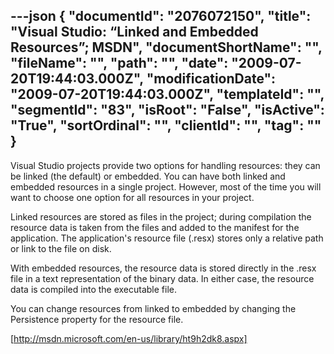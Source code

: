 ---json
{
  "documentId": "2076072150",
  "title": "Visual Studio: “Linked and Embedded Resources”; MSDN",
  "documentShortName": "",
  "fileName": "",
  "path": "",
  "date": "2009-07-20T19:44:03.000Z",
  "modificationDate": "2009-07-20T19:44:03.000Z",
  "templateId": "",
  "segmentId": "83",
  "isRoot": "False",
  "isActive": "True",
  "sortOrdinal": "",
  "clientId": "",
  "tag": ""
}
---

Visual Studio projects provide two options for handling resources: they can be linked (the default) or embedded. You can have both linked and embedded resources in a single project. However, most of the time you will want to choose one option for all resources in your project.

Linked resources are stored as files in the project; during compilation the resource data is taken from the files and added to the manifest for the application. The application's resource file (.resx) stores only a relative path or link to the file on disk.

With embedded resources, the resource data is stored directly in the .resx file in a text representation of the binary data. In either case, the resource data is compiled into the executable file.

You can change resources from linked to embedded by changing the Persistence property for the resource file.

[http://msdn.microsoft.com/en-us/library/ht9h2dk8.aspx]
